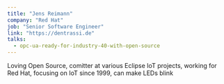 ```yaml
---
title: "Jens Reimann"
company: "Red Hat"
job: "Senior Software Engineer"
link: "https://dentrassi.de"
talks:
  - opc-ua-ready-for-industry-40-with-open-source
---
```


Loving Open Source, comitter at various Eclipse IoT projects, working for Red Hat, focusing on IoT since 1999, can make LEDs blink
